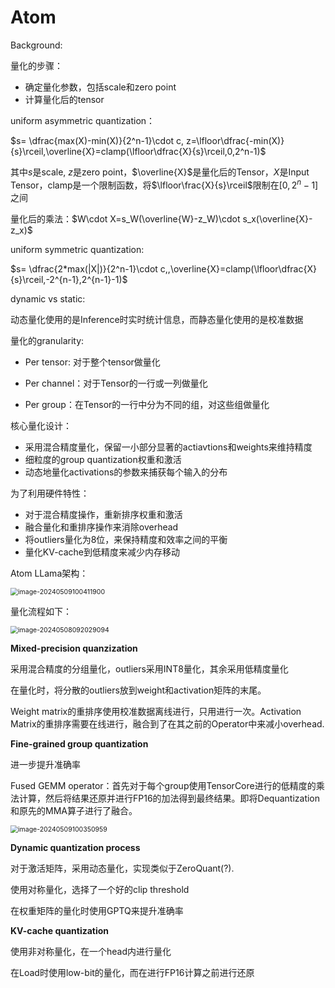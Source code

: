 # Atom

Background:

量化的步骤：

+ 确定量化参数，包括scale和zero point
+ 计算量化后的tensor

uniform asymmetric quantization：

$s= \dfrac{max(X)-min(X)}{2^n-1}\cdot c, z=\lfloor\dfrac{-min(X)}{s}\rceil,\overline{X}=clamp(\lfloor\dfrac{X}{s}\rceil,0,2^n-1)$

其中$s$是scale, $z$是zero point，$\overline{X}$是量化后的Tensor，$X$是Input Tensor，clamp是一个限制函数，将$\lfloor\frac{X}{s}\rceil$限制在$[0,2^n-1]$之间

量化后的乘法：$W\cdot X=s_W(\overline{W}-z_W)\cdot s_x(\overline{X}-z_x)$

uniform symmetric quantization:

$s= \dfrac{2*max(|X|)}{2^n-1}\cdot c,,\overline{X}=clamp(\lfloor\dfrac{X}{s}\rceil,-2^{n-1},2^{n-1}-1)$

dynamic vs static: 

动态量化使用的是Inference时实时统计信息，而静态量化使用的是校准数据

量化的granularity:

+ Per tensor: 对于整个tensor做量化

+ Per channel：对于Tensor的一行或一列做量化

+ Per group：在Tensor的一行中分为不同的组，对这些组做量化

  

核心量化设计：

+ 采用混合精度量化，保留一小部分显著的actiavtions和weights来维持精度
+ 细粒度的group quantization权重和激活
+ 动态地量化activations的参数来捕获每个输入的分布

为了利用硬件特性：

+ 对于混合精度操作，重新排序权重和激活
+ 融合量化和重排序操作来消除overhead
+ 将outliers量化为8位，来保持精度和效率之间的平衡
+ 量化KV-cache到低精度来减少内存移动

Atom LLama架构：

<img src="../assets/image-20240509100411900.png" alt="image-20240509100411900" style="zoom:75%;" />


量化流程如下：

<img src="../assets/image-20240508092029094.png" alt="image-20240508092029094" style="zoom:75%;" />

**Mixed-precision quanzization**

采用混合精度的分组量化，outliers采用INT8量化，其余采用低精度量化

在量化时，将分散的outliers放到weight和activation矩阵的末尾。

Weight matrix的重排序使用校准数据离线进行，只用进行一次。Activation Matrix的重排序需要在线进行，融合到了在其之前的Operator中来减小overhead.

**Fine-grained group quantization**

进一步提升准确率

Fused GEMM operator：首先对于每个group使用TensorCore进行的低精度的乘法计算，然后将结果还原并进行FP16的加法得到最终结果。即将Dequantization和原先的MMA算子进行了融合。

<img src="../assets/image-20240509100350959.png" alt="image-20240509100350959" style="zoom:75%;" />

**Dynamic quantization process** 

对于激活矩阵，采用动态量化，实现类似于ZeroQuant(?).

使用对称量化，选择了一个好的clip threshold

在权重矩阵的量化时使用GPTQ来提升准确率

**KV-cache quantization**

使用非对称量化，在一个head内进行量化

在Load时使用low-bit的量化，而在进行FP16计算之前进行还原